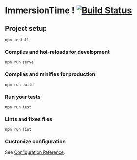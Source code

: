 # ImmersionTime ! [![Build Status](https://travis-ci.com/Mr-Monster-0248/noMayhemTravel.svg?token=VnzgyfzJ8sr4KrEsgqsq&branch=master)](https://travis-ci.com/Mr-Monster-0248/noMayhemTravel)

## Project setup
```
npm install
```

### Compiles and hot-reloads for development
```
npm run serve
```

### Compiles and minifies for production
```
npm run build
```

### Run your tests
```
npm run test
```

### Lints and fixes files
```
npm run lint
```

### Customize configuration
See [Configuration Reference](https://cli.vuejs.org/config/).
